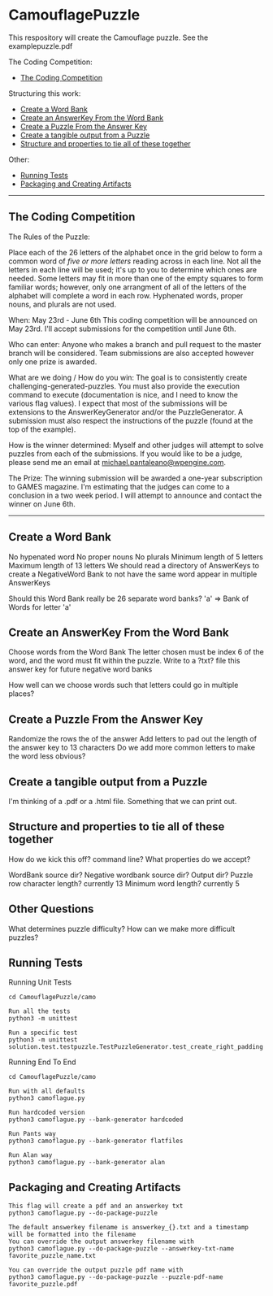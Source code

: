 # CamouflagePuzzle

This respository will create the Camouflage puzzle.  See the examplepuzzle.pdf

The Coding Competition:
- [The Coding Competition](https://github.com/TurnUpTheMike/CamouflagePuzzle/blob/master/README.md#the-coding-competition)

Structuring this work:
- [Create a Word Bank](https://github.com/TurnUpTheMike/CamouflagePuzzle#create-a-word-bank)
- [Create an AnswerKey From the Word Bank](https://github.com/TurnUpTheMike/CamouflagePuzzle#create-an-answerkey-from-the-word-bank)
- [Create a Puzzle From the Answer Key](https://github.com/TurnUpTheMike/CamouflagePuzzle#create-a-puzzle-from-the-answer-key)
- [Create a tangible output from a Puzzle](https://github.com/TurnUpTheMike/CamouflagePuzzle#create-a-tangible-output-from-a-puzzle)
- [Structure and properties to tie all of these together](https://github.com/TurnUpTheMike/CamouflagePuzzle#structure-and-properties-to-tie-all-of-these-together)

Other:
- [Running Tests](https://github.com/TurnUpTheMike/CamouflagePuzzle/blob/master/README.md#running-tests)
- [Packaging and Creating Artifacts](https://github.com/TurnUpTheMike/CamouflagePuzzle/blob/master/README.md#packaging-and-creating-artifacts)

______________________________________________________________________
The Coding Competition
----------------------

The Rules of the Puzzle:

Place each of the 26 letters of the alphabet once in the grid below to form a common word of <i>five or more letters</i> reading across in each line. Not all the letters in each line will be used; it's up to you to determine which ones are needed. Some letters may fit in more than one of the empty squares to form familiar words; however, only one arrangment of all of the letters of the alphabet will complete a word in each row. Hyphenated words, proper nouns, and plurals are not used.


When: May 23rd - June 6th
This coding competition will be announced on May 23rd.  I'll accept submissions for the competition until June 6th.

Who can enter: Anyone who makes a branch and pull request to the master branch will be considered. Team submissions are also accepted however only one prize is awarded.  

What are we doing / How do you win: The goal is to consistently create challenging-generated-puzzles.  You must also provide the execution command to execute (documentation is nice, and I need to know the various flag values).  I expect that most of the submissions will be extensions to the AnswerKeyGenerator and/or the PuzzleGenerator.  A submission must also respect the instructions of the puzzle (found at the top of the example).

How is the winner determined: Myself and other judges will attempt to solve puzzles from each of the submissions.  If you would like to be a judge, please send me an email at michael.pantaleano@wpengine.com.

The Prize: The winning submission will be awarded a one-year subscription to GAMES magazine.  I'm estimating that the judges can come to a conclusion in a two week period.  I will attempt to announce and contact the winner on June 6th.

______________________________________________________________________
Create a Word Bank
------------------

No hypenated word
No proper nouns
No plurals
Minimum length of 5 letters
Maximum length of 13 letters
We should read a directory of AnswerKeys to create a NegativeWord Bank to not have the same word appear in multiple AnswerKeys

Should this Word Bank really be 26 separate word banks?
'a' => Bank of Words for letter 'a'


Create an AnswerKey From the Word Bank
--------------------------------------

Choose words from the Word Bank
The letter chosen must be index 6 of the word, and the word must fit within the puzzle.
Write to a ?txt? file this answer key for future negative word banks

How well can we choose words such that letters could go in multiple places?


Create a Puzzle From the Answer Key
-----------------------------------

Randomize the rows the of the answer
Add letters to pad out the length of the answer key to 13 characters
Do we add more common letters to make the word less obvious?


Create a tangible output from a Puzzle
--------------------------------------

I'm thinking of a .pdf or a .html file.  Something that we can print out.


Structure and properties to tie all of these together
-----------------------------------------------------

How do we kick this off?  command line?
What properties do we accept?

WordBank source dir?
Negative wordbank source dir?
Output dir?
Puzzle row character length?  currently 13
Minimum word length?          currently 5



Other Questions
---------------

What determines puzzle difficulty? How can we make more difficult puzzles?


Running Tests
-------------

Running Unit Tests
```
cd CamouflagePuzzle/camo

Run all the tests
python3 -m unittest

Run a specific test
python3 -m unittest solution.test.testpuzzle.TestPuzzleGenerator.test_create_right_padding
```

Running End To End

```
cd CamouflagePuzzle/camo

Run with all defaults
python3 camoflague.py

Run hardcoded version
python3 camoflague.py --bank-generator hardcoded

Run Pants way
python3 camoflague.py --bank-generator flatfiles

Run Alan way
python3 camoflague.py --bank-generator alan
```

Packaging and Creating Artifacts
--------------------------------
```
This flag will create a pdf and an answerkey txt
python3 camoflague.py --do-package-puzzle

The default answerkey filename is answerkey_{}.txt and a timestamp will be formatted into the filename
You can override the output answerkey filename with
python3 camoflague.py --do-package-puzzle --answerkey-txt-name favorite_puzzle_name.txt

You can override the output puzzle pdf name with
python3 camoflague.py --do-package-puzzle --puzzle-pdf-name favorite_puzzle.pdf
```
